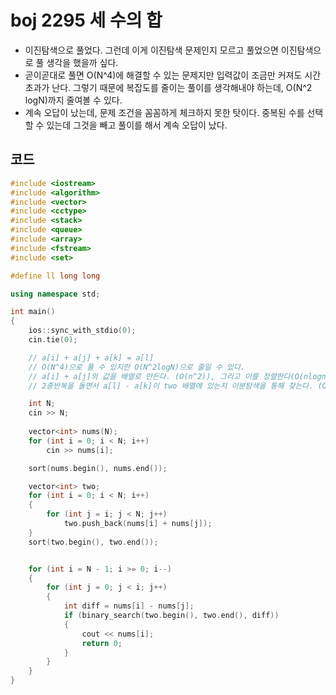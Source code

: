 # boj 2295 세 수의 합

- 이진탐색으로 풀었다. 그런데 이게 이진탐색 문제인지 모르고 풀었으면 이진탐색으로 풀 생각을 했을까 싶다.
- 곧이곧대로 풀면 O(N^4)에 해결할 수 있는 문제지만 입력값이 조금만 커져도 시간초과가 난다. 그렇기 때문에 복잡도를 줄이는 풀이를 생각해내야 하는데,  O(N^2 logN)까지 줄여볼 수 있다.
- 계속 오답이 났는데, 문제 조건을 꼼꼼하게 체크하지 못한 탓이다. 중복된 수를 선택할 수 있는데 그것을 빼고 풀이를 해서 계속 오답이 났다.



## 코드 

```c++
#include <iostream>
#include <algorithm>
#include <vector>
#include <cctype>
#include <stack>
#include <queue>
#include <array>
#include <fstream>
#include <set>

#define ll long long

using namespace std;

int main()
{
    ios::sync_with_stdio(0);
    cin.tie(0);

    // a[i] + a[j] + a[k] = a[l]
    // O(N^4)으로 풀 수 있지만 O(N^2logN)으로 줄일 수 있다.
    // a[i] + a[j]의 값을 배열로 만든다. (O(n^2)), 그리고 이를 정렬한다(O(nlogn))
    // 2중반복을 돌면서 a[l] - a[k]이 two 배열에 있는지 이분탐색을 통해 찾는다. (O(N^2logN))

    int N;
    cin >> N;
    
    vector<int> nums(N);
    for (int i = 0; i < N; i++)
        cin >> nums[i];

    sort(nums.begin(), nums.end());

    vector<int> two;
    for (int i = 0; i < N; i++)
    {
        for (int j = i; j < N; j++)
            two.push_back(nums[i] + nums[j]);
    }
    sort(two.begin(), two.end());


    for (int i = N - 1; i >= 0; i--)
    {
        for (int j = 0; j < i; j++)
        {
            int diff = nums[i] - nums[j];
            if (binary_search(two.begin(), two.end(), diff))
            {
                cout << nums[i];
                return 0;
            }
        }
    }
}

  
```

